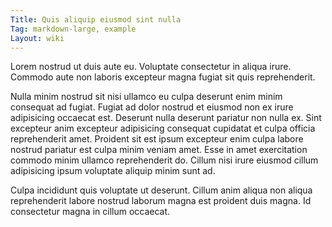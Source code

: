 ```yaml
---
Title: Quis aliquip eiusmod sint nulla
Tag: markdown-large, example
Layout: wiki
---
```

Lorem nostrud ut duis aute eu. Voluptate consectetur in aliqua irure. Commodo aute non laboris excepteur magna fugiat sit quis reprehenderit.

Nulla minim nostrud sit nisi ullamco eu culpa deserunt enim minim consequat ad fugiat. Fugiat ad dolor nostrud et eiusmod non ex irure adipisicing occaecat est. Deserunt nulla deserunt pariatur non nulla ex. Sint excepteur anim excepteur adipisicing consequat cupidatat et culpa officia reprehenderit amet. Proident sit est ipsum excepteur enim culpa labore nostrud pariatur est culpa minim veniam amet. Esse in amet exercitation commodo minim ullamco reprehenderit do. Cillum nisi irure eiusmod cillum adipisicing ipsum voluptate aliquip minim sunt ad.

Culpa incididunt quis voluptate ut deserunt. Cillum anim aliqua non aliqua reprehenderit labore nostrud laborum magna est proident duis magna. Id consectetur magna in cillum occaecat.